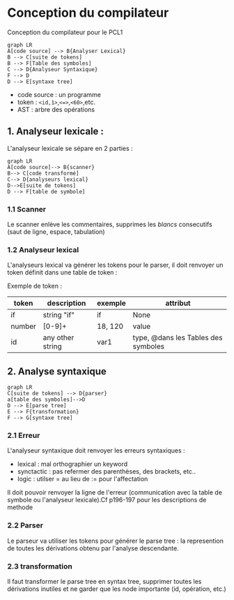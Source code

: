 # Conception du compilateur

Conception du compilateur pour le PCL1

```mermaid
graph LR
A[code source] --> B{Analyser Lexical}
B --> C[suite de tokens]
B --> F[Table des symboles]
C --> D{Analyseur Syntaxique}
F --> D
D --> E[syntaxe tree]
```

- code source : un programme 
- token : `<id,1>`,`<=>`,`<60>`,etc.
- AST : arbre des opérations

## 1. Analyseur lexicale :

L'analyseur lexicale se sépare en 2 parties :

```mermaid
graph LR
A[code source]--> B{scanner} 
B--> C[code transformé] 
C--> D{analyseurs lexical}
D-->E[suite de tokens]
D --> F[table de symbole]
```

### 1.1 Scanner

Le scanner enlève les commentaires, supprimes les  *blancs* consecutifs (saut de ligne, espace, tabulation)

### 1.2 Analyseur lexical

L'analyseurs lexical va générer les tokens pour le parser,
il doit renvoyer un token définit dans une table de token : 

Exemple de token : 

| token  | description      | exemple  | attribut                            |
| ------ | ---------------- | ------- | ----------------------------------- |
| if     | string "if"      | if      | None                                |
| number | \[0-9\]+         | 18, 120 | value                               |
| id     | any other string | var1    | type, @dans les Tables des symboles |

## 2. Analyse syntaxique

```mermaid
graph LR
C[suite de tokens] --> D{parser}
a[table des symboles]-->D
D --> E[parse tree]
E --> F{transformation}
F --> G[syntaxe tree]
```

### 2.1 Erreur

L'analyseur syntaxique doit renvoyer les erreurs syntaxiques : 

- lexical : mal orthographier un keyword
- synctactic : pas refermer des parenthèses, des brackets, etc..
- logic : utilser = au lieu de := pour l'affectation

Il doit pouvoir renvoyer la ligne de l'erreur (communication avec la table de symbole ou l'analyseur lexicale).Cf p196-197 pour les descriptions de methode

### 2.2 Parser

Le parseur va utiliser les tokens pour générer le parse tree : la represention de toutes les dérivations obtenu par l'analyse descendante.

### 2.3 transformation

Il faut transformer le parse tree en syntax tree, supprimer toutes les dérivations inutiles et ne garder que les node importante (id, opération, etc.)
